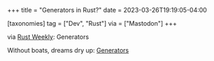 +++
title = "Generators in Rust?"
date = 2023-03-26T19:19:05-04:00

[taxonomies]
tag = ["Dev", "Rust"]
via = ["Mastodon"]
+++

via [Rust Weekly](https://mastodon.social/@rust_discussions/110090928064627174): Generators

<!-- more -->

Without boats, dreams dry up: [Generators](https://without.boats/blog/generators/)
